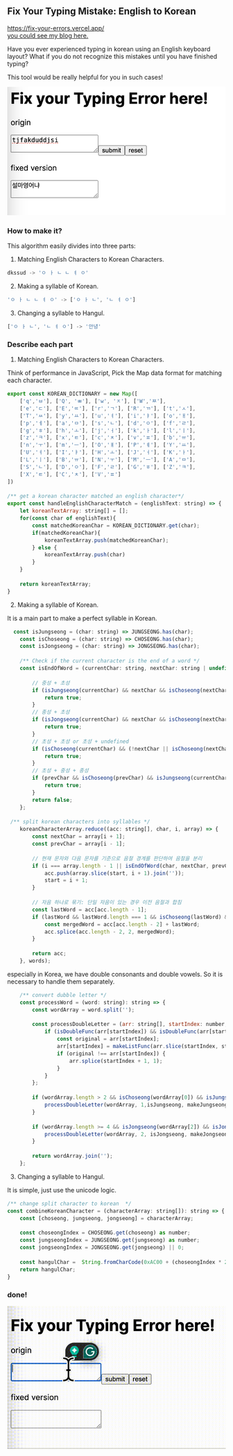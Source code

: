 ## Fix Your Typing Mistake: English to Korean

https://fix-your-errors.vercel.app/
<br/>
<a href="https://velog.io/@roum02/%EC%98%81%ED%83%80-%ED%95%9C%EA%B5%AD%EC%96%B4-%EB%B3%80%ED%99%98%EA%B8%B0-%EC%A0%9C%EC%9E%91%EA%B8%B01">you could see my blog here.</a>

Have you ever experienced typing in korean using an English keyboard layout?
What if you do not recognize this mistakes until you have finished typing? 

This tool would be really helpful for you in such cases!

![img.png](src/img/result_img.png)

[//]: # (### How to use it?)


### How to make it?

This algorithm easily divides into three parts:

1. Matching English Characters to Korean Characters.
```javascript
dkssud -> 'ㅇ ㅏ ㄴ ㄴ ㅕ ㅇ'
```
2. Making a syllable of Korean.
```javascript
'ㅇ ㅏ ㄴ ㄴ ㅕ ㅇ' -> ['ㅇ ㅏ ㄴ', 'ㄴ ㅕ ㅇ']
```
3. Changing a syllable to Hangul.
```javascript
['ㅇ ㅏ ㄴ', 'ㄴ ㅕ ㅇ'] -> '안녕'
```

### Describe each part

1. Matching English Characters to Korean Characters.

Think of performance in JavaScript, Pick the Map data format for matching each character.

```javascript
export const KOREAN_DICTIONARY = new Map([
    ['q','ㅂ'], ['Q', 'ㅃ'], ['w', 'ㅈ'], ['W','ㅉ'],
    ['e','ㄷ'], ['E','ㄸ'], ['r','ㄱ'], ['R','ㄲ'], ['t','ㅅ'],
    ['T','ㅆ'], ['y','ㅛ'], ['u','ㅕ'], ['i','ㅑ'], ['o','ㅐ'],
    ['p','ㅔ'], ['a','ㅁ'], ['s','ㄴ'], ['d','ㅇ'], ['f','ㄹ'],
    ['g','ㅎ'], ['h','ㅗ'], ['j','ㅓ'], ['k','ㅏ'], ['l','ㅣ'],
    ['z','ㅋ'], ['x','ㅌ'], ['c','ㅊ'], ['v','ㅍ'], ['b','ㅠ'],
    ['n','ㅜ'], ['m','ㅡ'], ['O','ㅒ'], ['P','ㅖ'], ['Y','ㅛ'],
    ['U','ㅕ'], ['I','ㅑ'], ['H','ㅗ'], ['J','ㅓ'], ['K','ㅏ'],
    ['L','ㅣ'], ['B','ㅠ'], ['N','ㅜ'], ['M','ㅡ'], ['A','ㅁ'],
    ['S','ㄴ'], ['D','ㅇ'], ['F','ㄹ'], ['G','ㅎ'], ['Z','ㅋ'],
    ['X','ㅌ'], ['C','ㅊ'], ['V','ㅍ']
])

/** get a korean character matched an english character*/
export const handleEnglishCharacterMatch = (englishText: string) => {
    let koreanTextArray: string[] = [];
    for(const char of englishText){
        const matchedKoreanChar = KOREAN_DICTIONARY.get(char);
        if(matchedKoreanChar){
            koreanTextArray.push(matchedKoreanChar);
        } else {
            koreanTextArray.push(char)
        }
    }

    return koreanTextArray;
}

```


2. Making a syllable of Korean.

It is a main part to make a perfect syllable in Korean.

```javascript
  const isJungseong = (char: string) => JUNGSEONG.has(char);
    const isChoseong = (char: string) => CHOSEONG.has(char);
    const isJongseong = (char: string) => JONGSEONG.has(char);

    /** Check if the current character is the end of a word */
    const isEndOfWord = (currentChar: string, nextChar: string | undefined, prevChar: string | undefined): boolean => {

        // 중성 + 초성
        if (isJungseong(currentChar) && nextChar && isChoseong(nextChar)) {
            return true;
        }
        // 종성 + 초성
        if (isJongseong(currentChar) && nextChar && isChoseong(nextChar)) {
            return true;
        }
        // 초성 + 초성 or 초성 + undefined
        if (isChoseong(currentChar) && (!nextChar || isChoseong(nextChar))) {
            return true;
        }
        // 초성 + 중성 + 종성
        if (prevChar && isChoseong(prevChar) && isJungseong(currentChar) && nextChar && (isChoseong(nextChar) || isJongseong(nextChar))) {
            return true;
        }
        return false;
    };

 /** split korean characters into syllables */
    koreanCharacterArray.reduce((acc: string[], char, i, array) => {
        const nextChar = array[i + 1];
        const prevChar = array[i - 1];

        // 현재 문자와 다음 문자를 기준으로 음절 경계를 판단하여 음절을 분리
        if (i === array.length - 1 || isEndOfWord(char, nextChar, prevChar)) {
            acc.push(array.slice(start, i + 1).join(''));
            start = i + 1;
        }

        // 자음 하나로 묶기: 단일 자음이 있는 경우 이전 음절과 합침
        const lastWord = acc[acc.length - 1];
        if (lastWord && lastWord.length === 1 && isChoseong(lastWord) && acc.length > 1) {
            const mergedWord = acc[acc.length - 2] + lastWord;
            acc.splice(acc.length - 2, 2, mergedWord);
        }

        return acc;
    }, words);
```

especially in Korea, we have double consonants and double vowels.
So it is necessary to handle them separately.

```javascript
    /** convert dubble letter */
    const processWord = (word: string): string => {
        const wordArray = word.split('');

        const processDoubleLetter = (arr: string[], startIndex: number, isDoubleFunc: (char: string) => boolean, makeListFunc: (subArr: string[]) => string): void => {
            if (isDoubleFunc(arr[startIndex]) && isDoubleFunc(arr[startIndex + 1])) {
                const original = arr[startIndex];
                arr[startIndex] = makeListFunc(arr.slice(startIndex, startIndex + 2));
                if (original !== arr[startIndex]) {
                    arr.splice(startIndex + 1, 1);
                }
            }
        };

        if (wordArray.length > 2 && isChoseong(wordArray[0]) && isJungseong(wordArray[1])) {
            processDoubleLetter(wordArray, 1,isJungseong, makeJungseongList);
        }

        if (wordArray.length >= 4 && isJongseong(wordArray[2]) && isJongseong(wordArray[3])) {
            processDoubleLetter(wordArray, 2, isJongseong, makeJongseongList);
        }

        return wordArray.join('');
    };

```

3. Changing a syllable to Hangul.

It is simple, just use the unicode logic.

```javascript
/** change split character to korean  */
const combineKoreanCharacter = (characterArray: string[]): string => {
    const [choseong, jungseong, jongseong] = characterArray;

    const choseongIndex = CHOSEONG.get(choseong) as number;
    const jungseongIndex = JUNGSEONG.get(jungseong) as number;
    const jongseongIndex = JONGSEONG.get(jongseong) || 0;

    const hangulChar =  String.fromCharCode(0xAC00 + (choseongIndex * 21 * 28) + (jungseongIndex * 28) + jongseongIndex)
    return hangulChar;
}
```


### done!
![result_img.gif](src/img/result_gif.gif)
 
